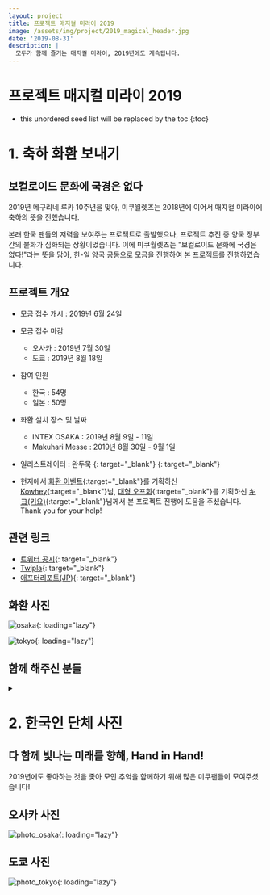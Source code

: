```yaml
---
layout: project
title: 프로젝트 매지컬 미라이 2019
image: /assets/img/project/2019_magical_header.jpg
date: '2019-08-31'
description: |
  모두가 함께 즐기는 매지컬 미라이, 2019년에도 계속됩니다.
---
```


# 프로젝트 매지컬 미라이 2019

* this unordered seed list will be replaced by the toc
{:toc}


# 1. 축하 화환 보내기
<h2>보컬로이드 문화에 국경은 없다</h2>
2019년 메구리네 루카 10주년을 맞아, 미쿠월렛즈는 2018년에 이어서 매지컬 미라이에 축하의 뜻을 전했습니다.

본래 한국 팬들의 저력을 보여주는 프로젝트로 출발했으나, 프로젝트 추진 중 양국 정부간의 불화가 심화되는 상황이었습니다. 이에 미쿠월렛즈는 "보컬로이드 문화에 국경은 없다!"라는 뜻을 담아, 한-일 양국 공동으로 모금을 진행하여 본 프로젝트를 진행하였습니다.

## 프로젝트 개요
- 모금 접수 개시 : 2019년 6월 24일
- 모금 접수 마감
  - 오사카 : 2019년 7월 30일
  - 도쿄 : 2019년 8월 18일
- 참여 인원
  - 한국 : 54명
  - 일본 : 50명
- 화환 설치 장소 및 날짜
  - INTEX OSAKA : 2019년 8월 9일 - 11일
  - Makuhari Messe : 2019년 8월 30일 - 9월 1일
  
- 일러스트레이터 : 완두묵 [<i class="fab fa-twitter" style="color: #1DA1F2;"></i>](https://twitter.com/wandu_mook){: target="_blank"} [<i class="icon-pixiv"></i>](https://www.pixiv.net/users/35653933){: target="_blank"}

- 현지에서 [화환 이벤트](https://twipla.jp/events/336506){:target="_blank"}를 기획하신 [Kowhey](https://twitter.com/kowhey_mhotaku){:target="_blank"}님, [대형 오프회](http://tsunagarumirai.com/){:target="_blank"}를 기획하신 [キヨ(키요)](https://twitter.com/kiyo3555){:target="_blank"}님께서 본 프로젝트 진행에 도움을 주셨습니다. Thank you for your help!


## 관련 링크
* [트위터 공지](https://twitter.com/MikuWallets/status/1153968090889084929){: target="_blank"}
* [Twipla](https://twipla.jp/events/397585){: target="_blank"}
* [애프터리포트(JP)](https://twitter.com/izuku39S2/status/1170619640331956224){: target="_blank"}


## 화환 사진
![osaka](/assets/img/project/2019_flower_osaka.jpg){: loading="lazy"}

![tokyo](/assets/img/project/2019_flower_tokyo.jpg){: loading="lazy"}

## 함께 해주신 분들
<details>
<summary data-closed="펼치기" data-open="접기"></summary>
<!-- 스타일 적용시 div 래핑 -->
<div markdown="1" style="padding: 15px 0">

![namepanel](/assets/img/project/2019_flower_name.jpg){: loading="lazy"}

</div>
</details>

# 2. 한국인 단체 사진
<h2>다 함께 빛나는 미래를 향해, Hand in Hand!</h2>

2019년에도 좋아하는 것을 좇아 모인 추억을 함께하기 위해 많은 미쿠팬들이 모여주셨습니다!

## 오사카 사진
![photo_osaka](/assets/img/project/2019_mm2019_photo_osaka.jpg){: loading="lazy"}

## 도쿄 사진
![photo_tokyo](/assets/img/project/2019_mm2019_photo_tokyo.jpg){: loading="lazy"}